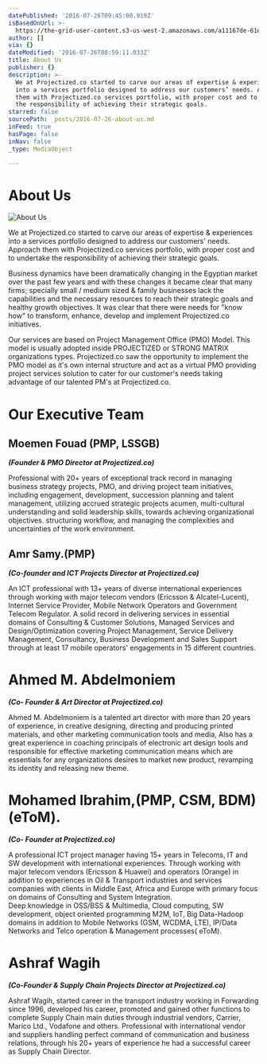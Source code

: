 ```yaml
---
datePublished: '2016-07-26T09:45:00.919Z'
isBasedOnUrl: >-
  https://the-grid-user-content.s3-us-west-2.amazonaws.com/a11167de-61e2-4236-8343-f89eeadb217e.jpg
author: []
via: {}
dateModified: '2016-07-26T08:59:11.033Z'
title: About Us
publisher: {}
description: >-
  We at Projectized.co started to carve our areas of expertise & experiences
  into a services portfolio designed to address our customers’ needs. Approach
  them with Projectized.co services portfolio, with proper cost and to undertake
  the responsibility of achieving their strategic goals.
starred: false
sourcePath: _posts/2016-07-26-about-us.md
inFeed: true
hasPage: false
inNav: false
_type: MediaObject

---
```

# About Us
![About Us](https://the-grid-user-content.s3-us-west-2.amazonaws.com/a11167de-61e2-4236-8343-f89eeadb217e.jpg)

We at Projectized.co started to carve our areas of expertise & experiences into a services portfolio designed to address our customers' needs. Approach them with Projectized.co services portfolio, with proper cost and to undertake the responsibility of achieving their strategic goals.

Business dynamics have been dramatically changing in the Egyptian market over the past few years and with these changes it became clear that many firms; specially small / medium sized & family businesses lack the capabilities and the necessary resources to reach their strategic goals and healthy growth objectives. It was clear that there were needs for "know how" to transform, enhance, develop and implement Projectized.co initiatives.

Our services are based on Project Management Office (PMO) Model. This model is usually adopted inside PROJECTIZED or STRONG MATRIX organizations types. Projectized.co saw the opportunity to implement the PMO model as it's own internal structure and act as a virtual PMO providing project services solution to cater for our customer's needs taking advantage of our talented PM's at Projectized.co.

# Our Executive Team

## Moemen Fouad (PMP, LSSGB)

_**(Founder & PMO Director at Projectized.co)**_

Professional with 20+ years of exceptional track record in managing business strategy projects, PMO, and driving project team initiatives, including engagement, development, succession planning and talent management, utilizing accrued strategic projects acumen, multi-cultural understanding and solid leadership skills, towards achieving organizational objectives. structuring workflow, and managing the complexities and uncertainties of the work environment.

## Amr Samy.(PMP)

_**(Co-founder and ICT Projects Director at Projectized.co)**_

An ICT professional with 13+ years of diverse international experiences through working with major telecom vendors (Ericsson & Alcatel-Lucent), Internet Service Provider, Mobile Network Operators and Government Telecom Regulator. A solid record in delivering services in essential domains of Consulting & Customer Solutions, Managed Services and Design/Optimization covering Project Management, Service Delivery Management, Consultancy, Business Development and Sales Support through at least 17 mobile operators' engagements in 15 different countries.

# Ahmed M. Abdelmoniem

_**(Co- Founder & Art Director at Projectized.co)**_

Ahmed M. Abdelmoniem is a talented art director with more than 20 years of experience, in creative designing, directing and producing printed materials, and other marketing communication tools and media, Also has a great experience in coaching principals of electronic art design tools and responsible for effective marketing communication means which are essentials for any organizations desires to market new product, revamping its identity and releasing new theme.

# Mohamed Ibrahim,(PMP, CSM, BDM) (eToM).

_**(Co- Founder at Projectized.co)**_

A professional ICT project manager having 15+ years in Telecoms, IT and SW development with international experiences. Through working with major telecom vendors (Ericsson & Huawei) and operators (Orange) in addition to experiences in Oil & Transport industries and services companies with clients in Middle East, Africa and Europe with primary focus on domains of Consulting and System Integration.   
Deep knowledge in OSS/BSS & Multimedia, Cloud computing, SW development, object oriented programming M2M, IoT, Big Data-Hadoop domains in addition to Mobile Networks (GSM, WCDMA, LTE), IP/Data Networks and Telco operation & Management processes( eToM).

# Ashraf Wagih

_**(Co-Founder & Supply Chain Projects Director at Projectized.co)**_

Ashraf Wagih, started career in the transport industry working in Forwarding since 1996, developed his career, promoted and gained other functions to complete Supply Chain main duties through industrial vendors, Carrier, Marico Ltd., Vodafone and others. Professional with international vendor and suppliers handling perfect command of communication and business relations, through his 20+ years of experience he had a successful career as Supply Chain Director.
